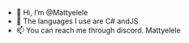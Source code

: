 - 👋 Hi, I’m @Mattyelele
- 👀 The languages I use are C# andJS
- 📫 You can reach me through discord. Mattyelele

<!---
Mattyelele/Mattyelele is a ✨ special ✨ repository because its `README.md` (this file) appears on your GitHub profile.
You can click the Preview link to take a look at your changes.
--->
